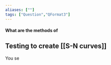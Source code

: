 ```yaml
---
aliases: [""]
tags: ["Question","QFormat3"]
---
```


#### What are the methods of
## Testing to create [[S-N curves]]
You se